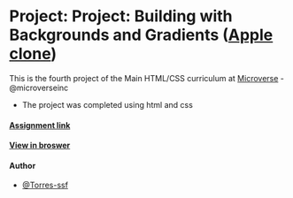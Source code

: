 # Project: Project: Building with Backgrounds and Gradients ([Apple clone](https://web.archive.org/web/20140301004610/http://www.apple.com/))

This is the fourth project of the Main HTML/CSS curriculum at [Microverse](https://www.microverse.org/) - @microverseinc
* The project was completed using html and css 

#### [Assignment link](https://www.theodinproject.com/courses/html5-and-css3/lessons/building-with-backgrounds-and-gradients)

#### [View in broswer](https://torreschief.github.io/apple-site-clone/)

#### Author

* [@Torres-ssf](https://github.com/Torres-ssf)
